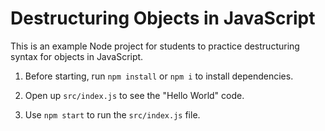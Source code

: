 # Destructuring Objects in JavaScript

This is an example Node project for students to practice destructuring syntax for objects in JavaScript.

1. Before starting, run `npm install` or `npm i` to install dependencies.

2. Open up `src/index.js` to see the "Hello World" code.

3. Use `npm start` to run the `src/index.js` file.
